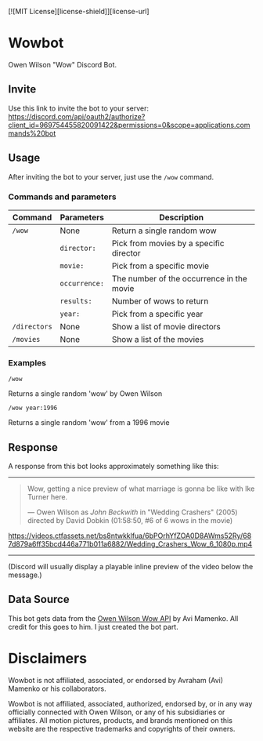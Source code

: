 [![MIT License][license-shield]][license-url]

# Wowbot

Owen Wilson "Wow" Discord Bot.

## Invite

Use this link to invite the bot to your server:
https://discord.com/api/oauth2/authorize?client_id=969754455820091422&permissions=0&scope=applications.commands%20bot

## Usage

After inviting the bot to your server, just use the `/wow` command.

### Commands and parameters

| Command      | Parameters    | Description                               |
| ------------ | ------------- | ----------------------------------------- |
| `/wow`       | None          | Return a single random wow                |
|              | `director:`   | Pick from movies by a specific director   |
|              | `movie:`      | Pick from a specific movie                |
|              | `occurrence:` | The number of the occurrence in the movie |
|              | `results:`    | Number of wows to return                  |
|              | `year:`       | Pick from a specific year                 |
| `/directors` | None          | Show a list of movie directors            |
| `/movies`    | None          | Show a list of the movies                 |

### Examples

`/wow`

Returns a single random 'wow' by Owen Wilson

`/wow year:1996`

Returns a single random 'wow' from a 1996 movie

## Response

A response from this bot looks approximately something like this:

---

> Wow, getting a nice preview of what marriage is gonna be like with Ike Turner here.
>
> ― Owen Wilson as _John Beckwith_ in "Wedding Crashers" (2005) directed by David Dobkin (01:58:50, #6 of 6 wows in the movie)

https://videos.ctfassets.net/bs8ntwkklfua/6bPOrhYfZOA0D8AWms52Ry/687d879a6ff35bcd446a771b011a6882/Wedding_Crashers_Wow_6_1080p.mp4

---

(Discord will usually display a playable inline preview of the video below the message.)

## Data Source

This bot gets data from the [Owen Wilson Wow API](https://owen-wilson-wow-api.herokuapp.com/) by Avi Mamenko. All credit for this goes to him. I just created the bot part.

# Disclaimers

Wowbot is not affiliated, associated, or endorsed by Avraham (Avi) Mamenko or his collaborators.

Wowbot is not affiliated, associated, authorized, endorsed by, or in any way officially connected with Owen Wilson, or any of his subsidiaries or affiliates. All motion pictures, products, and brands mentioned on this website are the respective trademarks and copyrights of their owners.
